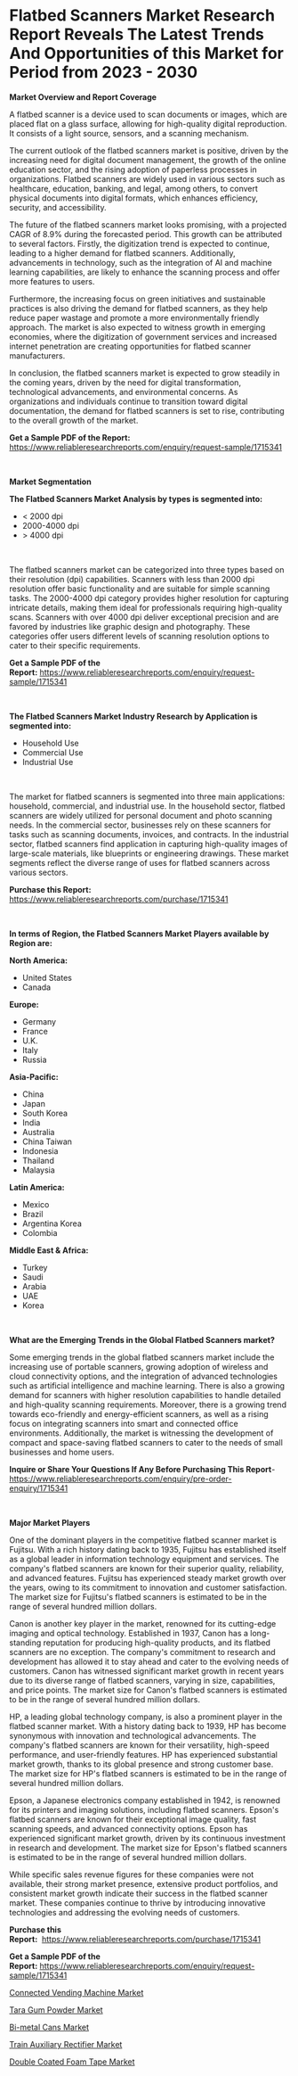 <p><h1>Flatbed Scanners Market Research Report Reveals The Latest Trends And Opportunities of this Market for Period from 2023 - 2030</h1></p><p><strong>Market Overview and Report Coverage</strong></p>
<p><p>A flatbed scanner is a device used to scan documents or images, which are placed flat on a glass surface, allowing for high-quality digital reproduction. It consists of a light source, sensors, and a scanning mechanism.</p><p>The current outlook of the flatbed scanners market is positive, driven by the increasing need for digital document management, the growth of the online education sector, and the rising adoption of paperless processes in organizations. Flatbed scanners are widely used in various sectors such as healthcare, education, banking, and legal, among others, to convert physical documents into digital formats, which enhances efficiency, security, and accessibility.</p><p>The future of the flatbed scanners market looks promising, with a projected CAGR of 8.9% during the forecasted period. This growth can be attributed to several factors. Firstly, the digitization trend is expected to continue, leading to a higher demand for flatbed scanners. Additionally, advancements in technology, such as the integration of AI and machine learning capabilities, are likely to enhance the scanning process and offer more features to users.</p><p>Furthermore, the increasing focus on green initiatives and sustainable practices is also driving the demand for flatbed scanners, as they help reduce paper wastage and promote a more environmentally friendly approach. The market is also expected to witness growth in emerging economies, where the digitization of government services and increased internet penetration are creating opportunities for flatbed scanner manufacturers.</p><p>In conclusion, the flatbed scanners market is expected to grow steadily in the coming years, driven by the need for digital transformation, technological advancements, and environmental concerns. As organizations and individuals continue to transition toward digital documentation, the demand for flatbed scanners is set to rise, contributing to the overall growth of the market.</p></p>
<p><strong>Get a Sample PDF of the Report:</strong> <a href="https://www.reliableresearchreports.com/enquiry/request-sample/1715341">https://www.reliableresearchreports.com/enquiry/request-sample/1715341</a></p>
<p>&nbsp;</p>
<p><strong>Market Segmentation</strong></p>
<p><strong>The Flatbed Scanners Market Analysis by types is segmented into:</strong></p>
<p><ul><li>< 2000 dpi</li><li>2000-4000 dpi</li><li>> 4000 dpi</li></ul></p>
<p>&nbsp;</p>
<p><p>The flatbed scanners market can be categorized into three types based on their resolution (dpi) capabilities. Scanners with less than 2000 dpi resolution offer basic functionality and are suitable for simple scanning tasks. The 2000-4000 dpi category provides higher resolution for capturing intricate details, making them ideal for professionals requiring high-quality scans. Scanners with over 4000 dpi deliver exceptional precision and are favored by industries like graphic design and photography. These categories offer users different levels of scanning resolution options to cater to their specific requirements.</p></p>
<p><strong>Get a Sample PDF of the Report:</strong>&nbsp;<a href="https://www.reliableresearchreports.com/enquiry/request-sample/1715341">https://www.reliableresearchreports.com/enquiry/request-sample/1715341</a></p>
<p>&nbsp;</p>
<p><strong>The Flatbed Scanners Market Industry Research by Application is segmented into:</strong></p>
<p><ul><li>Household Use</li><li>Commercial Use</li><li>Industrial Use</li></ul></p>
<p>&nbsp;</p>
<p><p>The market for flatbed scanners is segmented into three main applications: household, commercial, and industrial use. In the household sector, flatbed scanners are widely utilized for personal document and photo scanning needs. In the commercial sector, businesses rely on these scanners for tasks such as scanning documents, invoices, and contracts. In the industrial sector, flatbed scanners find application in capturing high-quality images of large-scale materials, like blueprints or engineering drawings. These market segments reflect the diverse range of uses for flatbed scanners across various sectors.</p></p>
<p><strong>Purchase this Report:</strong>&nbsp; <a href="https://www.reliableresearchreports.com/purchase/1715341">https://www.reliableresearchreports.com/purchase/1715341</a></p>
<p>&nbsp;</p>
<p><strong>In terms of Region, the Flatbed Scanners Market Players available by Region are:</strong></p>
<p>
    <p> <strong> North America: </strong>
        <ul>
            <li>United States</li>
            <li>Canada</li>
        </ul>
        </p> 
    <p> <strong> Europe: </strong>
        <ul>
            <li>Germany</li>
            <li>France</li>
            <li>U.K.</li>
            <li>Italy</li>
            <li>Russia</li>
        </ul>
        </p> 
    <p> <strong> Asia-Pacific: </strong>
        <ul>
            <li>China</li>
            <li>Japan</li>
            <li>South Korea</li>
            <li>India</li>
            <li>Australia</li>
            <li>China Taiwan</li>
            <li>Indonesia</li>
            <li>Thailand</li>
            <li>Malaysia</li>
        </ul>
        </p> 
    <p> <strong> Latin America: </strong>
        <ul>
            <li>Mexico</li>
            <li>Brazil</li>
            <li>Argentina Korea</li>
            <li>Colombia</li>
        </ul>
        </p> 
    <p> <strong> Middle East & Africa: </strong>
        <ul>
            <li>Turkey</li>
            <li>Saudi</li>
            <li>Arabia</li>
            <li>UAE</li>
            <li>Korea</li>
        </ul>
    </p>
    </p>
<p>&nbsp;</p>
<p><strong>What are the Emerging Trends in the Global Flatbed Scanners market?</strong></p>
<p><p>Some emerging trends in the global flatbed scanners market include the increasing use of portable scanners, growing adoption of wireless and cloud connectivity options, and the integration of advanced technologies such as artificial intelligence and machine learning. There is also a growing demand for scanners with higher resolution capabilities to handle detailed and high-quality scanning requirements. Moreover, there is a growing trend towards eco-friendly and energy-efficient scanners, as well as a rising focus on integrating scanners into smart and connected office environments. Additionally, the market is witnessing the development of compact and space-saving flatbed scanners to cater to the needs of small businesses and home users.</p></p>
<p><strong>Inquire or Share Your Questions If Any Before Purchasing This Report</strong>- <a href="https://www.reliableresearchreports.com/enquiry/pre-order-enquiry/1715341">https://www.reliableresearchreports.com/enquiry/pre-order-enquiry/1715341</a></p>
<p>&nbsp;</p>
<p><strong>Major Market Players</strong></p>
<p><p>One of the dominant players in the competitive flatbed scanner market is Fujitsu. With a rich history dating back to 1935, Fujitsu has established itself as a global leader in information technology equipment and services. The company's flatbed scanners are known for their superior quality, reliability, and advanced features. Fujitsu has experienced steady market growth over the years, owing to its commitment to innovation and customer satisfaction. The market size for Fujitsu's flatbed scanners is estimated to be in the range of several hundred million dollars.</p><p>Canon is another key player in the market, renowned for its cutting-edge imaging and optical technology. Established in 1937, Canon has a long-standing reputation for producing high-quality products, and its flatbed scanners are no exception. The company's commitment to research and development has allowed it to stay ahead and cater to the evolving needs of customers. Canon has witnessed significant market growth in recent years due to its diverse range of flatbed scanners, varying in size, capabilities, and price points. The market size for Canon's flatbed scanners is estimated to be in the range of several hundred million dollars.</p><p>HP, a leading global technology company, is also a prominent player in the flatbed scanner market. With a history dating back to 1939, HP has become synonymous with innovation and technological advancements. The company's flatbed scanners are known for their versatility, high-speed performance, and user-friendly features. HP has experienced substantial market growth, thanks to its global presence and strong customer base. The market size for HP's flatbed scanners is estimated to be in the range of several hundred million dollars.</p><p>Epson, a Japanese electronics company established in 1942, is renowned for its printers and imaging solutions, including flatbed scanners. Epson's flatbed scanners are known for their exceptional image quality, fast scanning speeds, and advanced connectivity options. Epson has experienced significant market growth, driven by its continuous investment in research and development. The market size for Epson's flatbed scanners is estimated to be in the range of several hundred million dollars.</p><p>While specific sales revenue figures for these companies were not available, their strong market presence, extensive product portfolios, and consistent market growth indicate their success in the flatbed scanner market. These companies continue to thrive by introducing innovative technologies and addressing the evolving needs of customers.</p></p>
<p><strong>Purchase this Report:</strong>&nbsp;&nbsp;<a href="https://www.reliableresearchreports.com/purchase/1715341">https://www.reliableresearchreports.com/purchase/1715341</a></p>
<p></p>
<p><strong>Get a Sample PDF of the Report:</strong>&nbsp;<a href="https://www.reliableresearchreports.com/enquiry/request-sample/1715341">https://www.reliableresearchreports.com/enquiry/request-sample/1715341</a></p>
<p><p><a href="https://github.com/Chiragrp22/Market-Research-Report-List-1/blob/main/connected-vending-machine-market.md">Connected Vending Machine Market</a></p><p><a href="https://www.linkedin.com/pulse/tara-gum-powder-market-challenges-opportunities-b3u9c/">Tara Gum Powder Market</a></p><p><a href="https://medium.com/@timothychapman46/bi-metal-cans-market-size-market-outlook-and-market-forecast-2023-to-2030-fbb2d8e1d4c6">Bi-metal Cans Market</a></p><p><a href="https://medium.com/@frankpeters35/train-auxiliary-rectifier-market-insight-market-trends-growth-forecasted-from-2023-to-2030-9c768894ba65">Train Auxiliary Rectifier Market</a></p><p><a href="https://www.linkedin.com/pulse/double-coated-foam-tape-market-size-share-global-analysis-jkwec/">Double Coated Foam Tape Market</a></p></p>